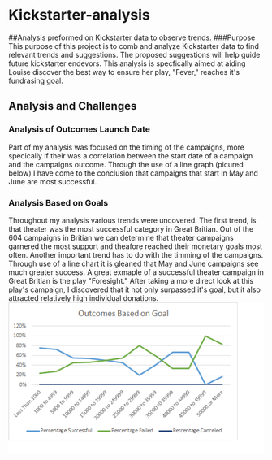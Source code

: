 # Kickstarter-analysis
##Analysis preformed on Kickstarter data to observe trends.
###Purpose
This purpose of this project is to comb and analyze Kickstarter data to find relevant trends and suggestions. The proposed suggestions will help guide future kickstarter endevors. This analysis is specfically aimed at aiding Louise discover the best way to ensure her play, "Fever," reaches it's fundrasing goal.
## Analysis and Challenges
### Analysis of Outcomes Launch Date
Part of my analysis was focused on the timing of the campaigns, more specically if their was a correlation between the start date of a campaign and the campaigns outcome. Through the use of a line graph (picured below) I have come to the conclusion that campaigns that start in May and June are most successful. 
### Analysis Based on Goals
Throughout my analysis various trends were uncovered. The first trend, is that theater was the most successful category in Great Britian. Out of the 604 campaigns in Britian we can determine that theater campaigns garnered the most support and theafore reached their monetary goals most often. Another important trend has to do with the timming of the campaigns. Through use of a line chart it is gleaned that May and June campaigns see much greater success. A great exmaple of a successful theater campaign  in Great Britian is the play "Foresight." After taking a more direct look at this play's campaign, I discovered that it not only surpassed it's goal, but it also attracted relatively high individual donations.
![Outcomes Based on Goals](https://github.com/TannerOrmanoski/Kickstarter-analysis/blob/main/Outcomes%20Based%20on%20Goals%20Timeline.png)
